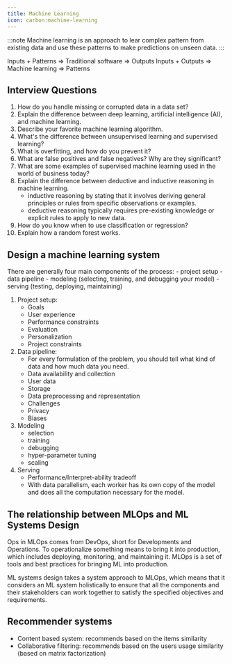 ```yaml
---
title: Machine Learning
icon: carbon:machine-learning
---
```


:::note
Machine learning is an approach to lear complex pattern from existing
data and use these patterns to make predictions on unseen data.
:::

Inputs + Patterns => Traditional software => Outputs
Inputs + Outputs => Machine learning => Patterns

## Interview Questions

1. How do you handle missing or corrupted data in a data set?
2. Explain the difference between deep learning, artificial intelligence (AI), and machine learning.
3. Describe your favorite machine learning algorithm.
4. What's the difference between unsupervised learning and supervised learning?
5. What is overfitting, and how do you prevent it?
6. What are false positives and false negatives? Why are they significant?
7. What are some examples of supervised machine learning used in the world of business today?
8. Explain the difference between deductive and inductive reasoning in machine learning.
    - inductive reasoning by stating that it involves deriving general principles or rules from specific observations or examples.
    - deductive reasoning typically requires pre-existing knowledge or explicit rules to apply to new data.
9. How do you know when to use classification or regression?
10. Explain how a random forest works.

## Design a machine learning system

There are generally four main components of the process:
    - project setup
    - data pipeline
    - modeling (selecting, training, and debugging your model)
    - serving (testing, deploying, maintaining)

1. Project setup:
    - Goals
    - User experience
    - Performance constraints
    - Evaluation
    - Personalization
    - Project constraints
2. Data pipeline:
    - For every formulation of the problem, you should tell what kind of data and how much data you need.
    - Data availability and collection
    - User data
    - Storage
    - Data preprocessing and representation
    - Challenges
    - Privacy
    - Biases
3. Modeling
    - selection
    - training
    - debugging
    - hyper-parameter tuning
    - scaling
4. Serving
    - Performance/Interpret-ability tradeoff
    - With data parallelism, each worker has its own copy of the model and does all the computation necessary for the model.

## The relationship between MLOps and ML Systems Design

Ops in MLOps comes from DevOps, short for Developments and Operations. To
operationalize something means to bring it into production, which includes
deploying, monitoring, and maintaining it. MLOps is a set of tools and best
practices for bringing ML into production.

ML systems design takes a system approach to MLOps, which means that it considers
an ML system holistically to ensure that all the components and their stakeholders
can work together to satisfy the specified objectives and requirements.

## Recommender systems

- Content based system: recommends based on the items similarity
- Collaborative filtering: recommends based on the users usage similarity (based on matrix factorization)
